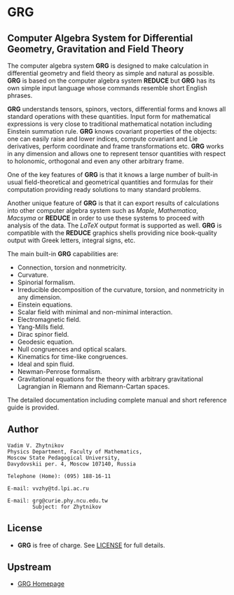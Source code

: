 # **GRG**

## Computer Algebra System for Differential Geometry, Gravitation and Field Theory

The computer algebra system **GRG** is designed to make calculation in differential geometry and field theory as simple and natural as possible. **GRG** is based on the computer algebra system **REDUCE** but **GRG** has its own simple input language whose commands resemble short English phrases.

**GRG** understands tensors, spinors, vectors, differential forms and knows all standard operations with these quantities. Input form for mathematical expressions is very close to traditional mathematical notation including Einstein summation rule. **GRG** knows covariant properties of the objects: one can easily raise and lower indices, compute covariant and Lie derivatives, perform coordinate and frame transformations etc. **GRG** works in any dimension and allows one to represent tensor quantities with respect to holonomic, orthogonal and even any other arbitrary frame.

One of the key features of **GRG** is that it knows a large number of built-in usual field-theoretical and geometrical quantities and formulas for their computation providing ready solutions to many standard problems.

Another unique feature of **GRG** is that it can export results of calculations into other computer algebra system such as *Maple*, *Mathematica*, *Macsyma* or **REDUCE** in order to use these systems to proceed with analysis of the data. The *LaTeX* output format is supported as well. **GRG** is compatible with the **REDUCE** graphics shells providing nice book-quality output with Greek letters, integral signs, etc.

The main built-in **GRG** capabilities are:

- Connection, torsion and nonmetricity.
- Curvature.
- Spinorial formalism.
- Irreducible decomposition of the curvature, torsion, and nonmetricity in any dimension.
- Einstein equations.
- Scalar field with minimal and non-minimal interaction.
- Electromagnetic field.
- Yang-Mills field.
- Dirac spinor field.
- Geodesic equation.
- Null congruences and optical scalars.
- Kinematics for time-like congruences.
- Ideal and spin fluid.
- Newman-Penrose formalism.
- Gravitational equations for the theory with arbitrary gravitational Lagrangian in Riemann and Riemann-Cartan spaces.

The detailed documentation including complete manual and short reference guide is provided.

## Author

```text
Vadim V. Zhytnikov
Physics Department, Faculty of Mathematics,
Moscow State Pedagogical University,
Davydovskii per. 4, Moscow 107140, Russia

Telephone (Home): (095) 188-16-11

E-mail: vvzhy@td.lpi.ac.ru

E-mail: grg@curie.phy.ncu.edu.tw
        Subject: for Zhytnikov
```

## License

- **GRG** is free of charge. See [LICENSE](https://github.com/reduce-algebra/grg/blob/master/LICENSE) for full details.

## Upstream

- [GRG Homepage](https://reduce-algebra.sourceforge.io/grg32/grg32.php)
